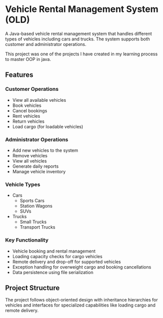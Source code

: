 # Vehicle Rental Management System (OLD)

A Java-based vehicle rental management system that handles different types of vehicles including cars and trucks. The system supports both customer and administrator operations.

This project was one of the projects I have created in my learning process to master OOP in java.
 
## Features

### Customer Operations
- View all available vehicles
- Book vehicles 
- Cancel bookings
- Rent vehicles
- Return vehicles
- Load cargo (for loadable vehicles)

### Administrator Operations
- Add new vehicles to the system
- Remove vehicles
- View all vehicles
- Generate daily reports
- Manage vehicle inventory

### Vehicle Types
- Cars
  - Sports Cars
  - Station Wagons 
  - SUVs
- Trucks
  - Small Trucks
  - Transport Trucks

### Key Functionality
- Vehicle booking and rental management
- Loading capacity checks for cargo vehicles
- Remote delivery and drop-off for supported vehicles
- Exception handling for overweight cargo and booking cancellations
- Data persistence using file serialization

## Project Structure
The project follows object-oriented design with inheritance hierarchies for vehicles and interfaces for specialized capabilities like loading cargo and remote delivery.
